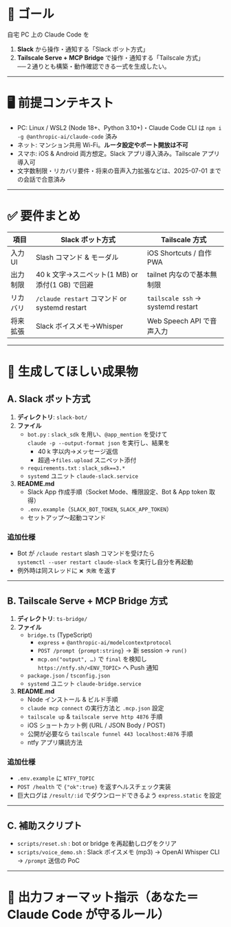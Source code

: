 # 📌 ゴール
自宅 PC 上の Claude Code を  
1) **Slack** から操作・通知する「Slack ボット方式」  
2) **Tailscale Serve + MCP Bridge** で操作・通知する「Tailscale 方式」  
──２通りとも構築・動作確認できる一式を生成したい。

---

# 🖥️ 前提コンテキスト
- PC: Linux / WSL2 (Node 18+、Python 3.10+)・Claude Code CLI は `npm i -g @anthropic-ai/claude-code` 済み  
- ネット: マンション共用 Wi-Fi。**ルータ設定やポート開放は不可**  
- スマホ: iOS & Android 両方想定。Slack アプリ導入済み。Tailscale アプリ導入可  
- 文字数制限・リカバリ要件・将来の音声入力拡張などは、2025-07-01 までの会話で合意済み

---

# ✅ 要件まとめ
| 項目 | Slack ボット方式 | Tailscale 方式 |
|------|-----------------|----------------|
| 入力 UI | Slash コマンド & モーダル | iOS Shortcuts / 自作 PWA |
| 出力制限 | 40 k 文字→スニペット(1 MB) or 添付(1 GB) で回避 | tailnet 内なので基本無制限 |
| リカバリ | `/claude restart` コマンド or systemd restart | `tailscale ssh` → systemd restart |
| 将来拡張 | Slack ボイスメモ→Whisper | Web Speech API で音声入力 |

---

# 🔨 生成してほしい成果物

## A. Slack ボット方式
1. **ディレクトリ**: `slack-bot/`
2. **ファイル**
   - `bot.py`  : `slack_sdk` を用い、`@app_mention` を受けて  
     `claude -p --output-format json` を実行し、結果を  
     - 40 k 字以内→メッセージ返信  
     - 超過→`files.upload` スニペット添付  
   - `requirements.txt` : `slack_sdk==3.*`
   - `systemd` ユニット `claude-slack.service`
3. **README.md**  
   - Slack App 作成手順（Socket Mode、権限設定、Bot & App token 取得）  
   - `.env.example`（`SLACK_BOT_TOKEN`, `SLACK_APP_TOKEN`）  
   - セットアップ〜起動コマンド

### 追加仕様
- Bot が `/claude restart` slash コマンドを受けたら  
  `systemctl --user restart claude-slack` を実行し自分を再起動
- 例外時は同スレッドに `❌ 失敗` を返す

---

## B. Tailscale Serve + MCP Bridge 方式
1. **ディレクトリ**: `ts-bridge/`
2. **ファイル**
   - `bridge.ts` (TypeScript)  
     - `express` + `@anthropic-ai/modelcontextprotocol`  
     - `POST /prompt {prompt:string}` → 新 session → `run()`  
     - `mcp.on("output", …)` で `final` を検知し  
       `https://ntfy.sh/<ENV_TOPIC>` へ Push 通知
   - `package.json` / `tsconfig.json`
   - `systemd` ユニット `claude-bridge.service`
3. **README.md**  
   - Node インストール & ビルド手順  
   - `claude mcp connect` の実行方法と `.mcp.json` 設定  
   - `tailscale up` & `tailscale serve http 4876` 手順  
   - iOS ショートカット例 (URL / JSON Body / POST)  
   - 公開が必要なら `tailscale funnel 443 localhost:4876` 手順  
   - ntfy アプリ購読方法

### 追加仕様
- `.env.example` に `NTFY_TOPIC`  
- `POST /health` で `{"ok":true}` を返すヘルスチェック実装  
- 巨大ログは `/result/:id` でダウンロードできるよう `express.static` を設定

---

## C. 補助スクリプト
- `scripts/reset.sh` : bot or bridge を再起動しログをクリア
- `scripts/voice_demo.sh` : Slack ボイスメモ (mp3) → OpenAI Whisper CLI → `/prompt` 送信の PoC

---

# 📜 出力フォーマット指示（あなた＝Claude Code が守るルール）
